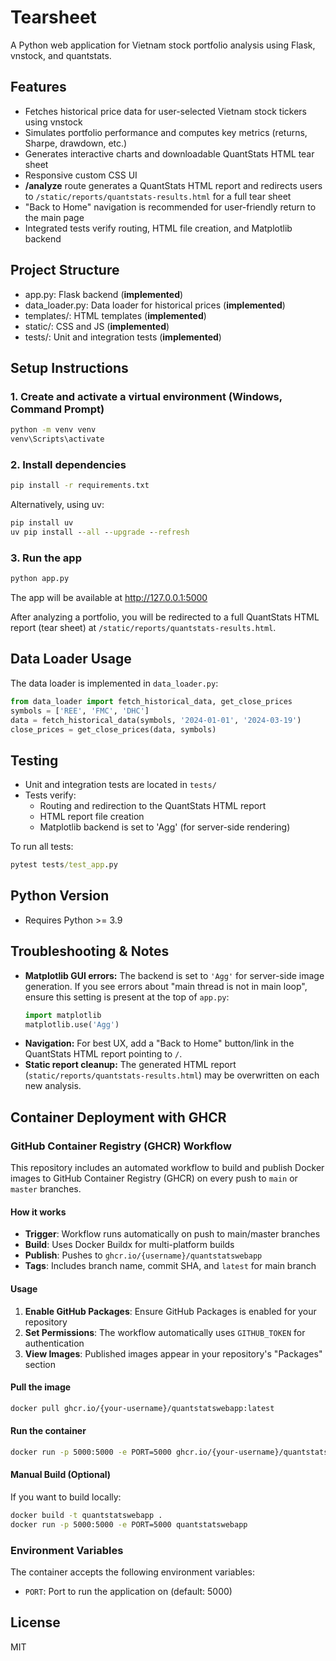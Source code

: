 # Tearsheet

A Python web application for Vietnam stock portfolio analysis using Flask, vnstock, and quantstats.

## Features
- Fetches historical price data for user-selected Vietnam stock tickers using vnstock
- Simulates portfolio performance and computes key metrics (returns, Sharpe, drawdown, etc.)
- Generates interactive charts and downloadable QuantStats HTML tear sheet
- Responsive custom CSS UI
- **/analyze** route generates a QuantStats HTML report and redirects users to `/static/reports/quantstats-results.html` for a full tear sheet
- "Back to Home" navigation is recommended for user-friendly return to the main page
- Integrated tests verify routing, HTML file creation, and Matplotlib backend

## Project Structure
- app.py: Flask backend (**implemented**)
- data_loader.py: Data loader for historical prices (**implemented**)
- templates/: HTML templates (**implemented**)
- static/: CSS and JS (**implemented**)
- tests/: Unit and integration tests (**implemented**)

## Setup Instructions

### 1. Create and activate a virtual environment (Windows, Command Prompt)

```cmd
python -m venv venv
venv\Scripts\activate
```

### 2. Install dependencies

```cmd
pip install -r requirements.txt
```

Alternatively, using uv:

```cmd
pip install uv
uv pip install --all --upgrade --refresh
```

### 3. Run the app

```cmd
python app.py
```

The app will be available at http://127.0.0.1:5000

After analyzing a portfolio, you will be redirected to a full QuantStats HTML report (tear sheet) at `/static/reports/quantstats-results.html`.

## Data Loader Usage

The data loader is implemented in `data_loader.py`:

```python
from data_loader import fetch_historical_data, get_close_prices
symbols = ['REE', 'FMC', 'DHC']
data = fetch_historical_data(symbols, '2024-01-01', '2024-03-19')
close_prices = get_close_prices(data, symbols)
```

## Testing
- Unit and integration tests are located in `tests/`
- Tests verify:
  - Routing and redirection to the QuantStats HTML report
  - HTML report file creation
  - Matplotlib backend is set to 'Agg' (for server-side rendering)

To run all tests:

```cmd
pytest tests/test_app.py
```

## Python Version
- Requires Python >= 3.9

## Troubleshooting & Notes
- **Matplotlib GUI errors:** The backend is set to `'Agg'` for server-side image generation. If you see errors about "main thread is not in main loop", ensure this setting is present at the top of `app.py`:
  ```python
  import matplotlib
  matplotlib.use('Agg')
  ```
- **Navigation:** For best UX, add a "Back to Home" button/link in the QuantStats HTML report pointing to `/`.
- **Static report cleanup:** The generated HTML report (`static/reports/quantstats-results.html`) may be overwritten on each new analysis.

## Container Deployment with GHCR

### GitHub Container Registry (GHCR) Workflow

This repository includes an automated workflow to build and publish Docker images to GitHub Container Registry (GHCR) on every push to `main` or `master` branches.

#### How it works
- **Trigger**: Workflow runs automatically on push to main/master branches
- **Build**: Uses Docker Buildx for multi-platform builds
- **Publish**: Pushes to `ghcr.io/{username}/quantstatswebapp`
- **Tags**: Includes branch name, commit SHA, and `latest` for main branch

#### Usage

1. **Enable GitHub Packages**: Ensure GitHub Packages is enabled for your repository
2. **Set Permissions**: The workflow automatically uses `GITHUB_TOKEN` for authentication
3. **View Images**: Published images appear in your repository's "Packages" section

#### Pull the image

```bash
docker pull ghcr.io/{your-username}/quantstatswebapp:latest
```

#### Run the container

```bash
docker run -p 5000:5000 -e PORT=5000 ghcr.io/{your-username}/quantstatswebapp:latest
```

#### Manual Build (Optional)

If you want to build locally:

```bash
docker build -t quantstatswebapp .
docker run -p 5000:5000 -e PORT=5000 quantstatswebapp
```

### Environment Variables

The container accepts the following environment variables:
- `PORT`: Port to run the application on (default: 5000)

## License
MIT
